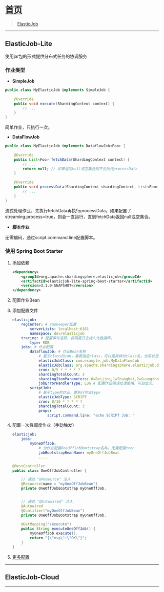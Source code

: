 # [首页](/blog/)

> [ElasticJob](https://shardingsphere.apache.org/elasticjob/current/cn/overview/)

***

## ElasticJob-Lite

使用jar包的形式提供分布式任务的协调服务

### 作业类型

- **SimpleJob**

```java
public class MyElasticJob implements SimpleJob {
    
    @Override
    public void execute(ShardingContext context) {
        // ...
    }
}
```
简单作业，只执行一次。

- **DataFlowJob**

```java
public class MyElasticJob implements DataflowJob<Foo> {
    
    @Override
    public List<Foo> fetchData(ShardingContext context) {
        // ...
        return null; // 如果返回null或空集合则不会执行processData
    }
    
    @Override
    public void processData(ShardingContext shardingContext, List<Foo> data) {
        // ...
    }
}
```
流式处理作业，先执行fetchData再执行processData，如果配置了streaming.process=true，则会一直运行，直到fetchData返回null或空集合。

- **脚本作业**

无需编码，通过script.command.line配置脚本。

### 使用 Spring Boot Starter

1. 添加依赖

    ```xml
    <dependency>
        <groupId>org.apache.shardingsphere.elasticjob</groupId>
        <artifactId>elasticjob-lite-spring-boot-starter</artifactId>
        <version>3.1.0-SNAPSHOT</version>
    </dependency>
    ```
2. 配置作业Bean
3. 添加配置文件
    ```yaml
    elasticjob:
        regCenter: # zookeeper配置
            serverLists: localhost:6181
            namespace: dev/elasticjob
        tracing: # 配置事件追踪，将调度日志持久化数据库。
            type: RDB
        jobs: # 作业配置
            dataflowJob: # 作业Bean名称
                # 基于class的job，需要指定class，可以是具体的class名，也可以是作业接口名
                elasticJobClass: com.example.job.MyDataFlowJob
                elasticJobClass: org.apache.shardingsphere.elasticjob.dataflow.job.DataflowJob
                cron: 0/5 * * * * ?
                shardingTotalCount: 3
                shardingItemParameters: 0=Beijing,1=Shanghai,2=Guangzhou
                jobErrorHandlerType: LOG # 配置作业错误处理策略，可自定义。
            scriptJob:
                # 基于type的作业，要执行作业type
                elasticJobType: SCRIPT
                cron: 0/10 * * * * ?
                shardingTotalCount: 3
                props:
                    script.command.line: "echo SCRIPT Job: "

    ```
4. 配置一次性调度作业（手动触发）
    ```yaml
    elasticjob:
        jobs:
            myOneOffJob:
                # 为作业配置OneOffJobBootstrap名称，无需配置cron
                jobBootstrapBeanName: myOneOffJobBean
                ....
    ```

    ```java
    @RestController
    public class OneOffJobController {

        // 通过 "@Resource" 注入
        @Resource(name = "myOneOffJobBean")
        private OneOffJobBootstrap myOneOffJob;


        // 通过 "@Autowired" 注入
        @Autowired
        @Qualifier("myOneOffJobBean")
        private OneOffJobBootstrap myOneOffJob;
        
        @GetMapping("/execute")
        public String executeOneOffJob() {
            myOneOffJob.execute();
            return "{\"msg\":\"OK\"}";
        }
    }
    ```
5. [更多配置](https://shardingsphere.apache.org/elasticjob/current/cn/user-manual/configuration/spring-boot-starter/)

***

## ElasticJob-Cloud

***
